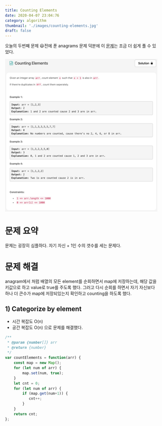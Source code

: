 ```yaml
---
title: Counting Elements
date: 2020-04-07 23:04:76
category: algorithm
thumbnail: './images/counting-elements.jpg'
draft: false
---
```



오늘의 두번째 문제 😃전에 푼 anagrams 문제 덕분에 이 [문제](https://leetcode.com/explore/challenge/card/30-day-leetcoding-challenge/528/week-1/3289/)는 조금 더 쉽게 풀 수 있었다.

![counting-elements](./images/counting-elements.jpg)

# 문제 요약
문제는 굉장히 심플하다. 자기 자신 + 1인 수의 갯수를 세는 문제다.

# 문제 해결
anagram에서 처럼 배열의 모든 element를 순회하면서 map에 저장하는데, 해당 값을 키값으로 하고 value로 true를 주도록 했다. 그러고 다시 순회를 하면서 자기 자신보다 하나 더 큰수가 map에 저장되있는지 확인하고 counting을 하도록 했다.

## 1) Categorize by element
  * 시간 복잡도 O(n)
  * 공간 복잡도 O(n)
  으로 문제를 해결했다.
```js
/**
 * @param {number[]} arr
 * @return {number}
 */
var countElements = function(arr) {
    const map = new Map();
    for (let num of arr) {
        map.set(num, true);
    }
    let cnt = 0;
    for (let num of arr) {
        if (map.get(num+1)) {
           cnt++;
        }
    }
    return cnt;
};
```